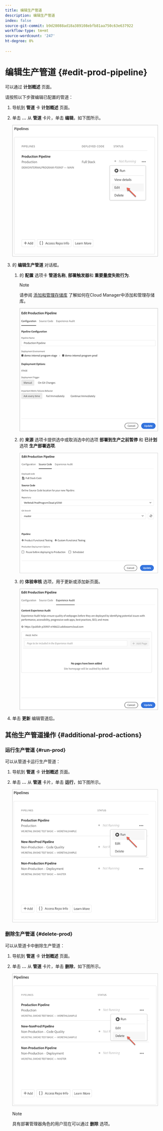 ```yaml
---
title: 编辑生产管道
description: 编辑生产管道
index: false
source-git-commit: b9d28088ad18a389108ebfb81aa750c63e637922
workflow-type: tm+mt
source-wordcount: '247'
ht-degree: 0%

---
```



# 编辑生产管道 {#edit-prod-pipeline}

可以通过 **计划概述** 页面。

请按照以下步骤编辑已配置的管道：

1. 导航到 **管道** 卡 **计划概述** 页面。

1. 单击 **...** 从 **管道** 卡片，单击 **编辑**，如下图所示。

   ![](/help/implementing/cloud-manager/assets/configure-pipeline/pipeline-edit1.png)

1. 的 **编辑生产管道** 对话框。

   1. 的 **配置** 选项卡 **管道名称**, **部署触发器**&#x200B;和 **重要量度失败行为**.

      >[!NOTE]
      >请参阅 [添加和管理存储库](/help/implementing/cloud-manager/managing-code/cloud-manager-repositories.md) 了解如何在Cloud Manager中添加和管理存储库。

      ![](/help/implementing/cloud-manager/assets/configure-pipeline/pipeline-edit2.png)


   1. 的 **来源** 选项卡提供选中或取消选中的选项 **部署到生产之前暂停** 和 **已计划** 选项 **生产部署选项**.

      ![](/help/implementing/cloud-manager/assets/configure-pipeline/prod-pipeline-editnotier.png)

   1. 的 **体验审核** 选项，用于更新或添加新页面。

      ![](/help/implementing/cloud-manager/assets/configure-pipeline/pipeline-edit4.png)

1. 单击 **更新** 编辑管道后。

## 其他生产管道操作 {#additional-prod-actions}

### 运行生产管道 {#run-prod}

可以从管道卡运行生产管道：

1. 导航到 **管道** 卡 **计划概述** 页面。

1. 单击 **...** 从 **管道** 卡片，单击 **运行**，如下图所示。

   ![](/help/implementing/cloud-manager/assets/configure-pipeline/prod-run.png)

### 删除生产管道 {#delete-prod}

可以从管道卡中删除生产管道：

1. 导航到 **管道** 卡 **计划概述** 页面。

1. 单击 **...** 从 **管道** 卡片，单击 **删除**，如下图所示。

   ![](/help/implementing/cloud-manager/assets/configure-pipeline/prod-delete.png)

   >[!NOTE]
   >具有部署管理器角色的用户现在可以通过 **删除** 选项。